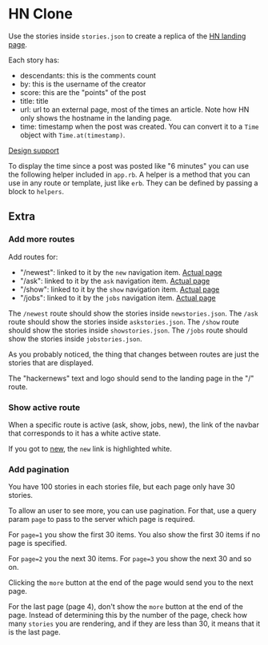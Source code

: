 # HN Clone

Use the stories inside `stories.json` to create a replica of the [HN landing page](https://news.ycombinator.com/).

Each story has:
- descendants: this is the comments count
- by: this is the username of the creator
- score: this are the "points" of the post
- title: title
- url: url to an external page, most of the times an article. Note
how HN only shows the hostname in the landing page.
- time: timestamp when the post was created. You can convert it to a `Time` object
with `Time.at(timestamp)`.

[Design support](https://www.figma.com/file/L5ZqplWe3Tb2cd8wEZ90Jc/HN?node-id=0%3A1)

To display the time since a post was posted like "6 minutes" you can use the following
helper included in `app.rb`. A helper is a method that you can use in any route or template, just 
like `erb`. They can be defined by passing a block to `helpers`.

## Extra

### Add more routes

Add routes for:
- "/newest": linked to it by the `new` navigation item. [Actual page](https://news.ycombinator.com/newest)
- "/ask": linked to it by the `ask` navigation item. [Actual page](https://news.ycombinator.com/ask)
- "/show": linked to it by the `show` navigation item. [Actual page](https://news.ycombinator.com/show)
- "/jobs": linked to it by the `jobs` navigation item. [Actual page](https://news.ycombinator.com/jobs)

The `/newest` route should show the stories inside `newstories.json`.
The `/ask` route should show the stories inside `askstories.json`.
The `/show` route should show the stories inside `showstories.json`.
The `/jobs` route should show the stories inside `jobstories.json`.

As you probably noticed, the thing that changes between routes are just the stories
that are displayed.

The "hackernews" text and logo should send to the landing page in the "/" route.

### Show active route

When a specific route is active (ask, show, jobs, new), the link of the
navbar that corresponds to it has a white active state.

If you got to [new](https://news.ycombinator.com/newest), the `new` link
is highlighted white.

### Add pagination

You have 100 stories in each stories file, but each page only have 30 stories.

To allow an user to see more, you can use pagination. For that, use a query
param `page` to pass to the server which page is required.

For `page=1` you show the first 30 items. You also show the first 30 items
if no page is specified.

For `page=2` you the next 30 items. For `page=3` you show the next 30 and so on.

Clicking the `more` button at the end of the page would send you to the next page.

For the last page (page 4), don't show the `more` button at the end of the page.
Instead of determining this by the number of the page, check how many `stories` you
are rendering, and if they are less than 30, it means that it is the last page.
